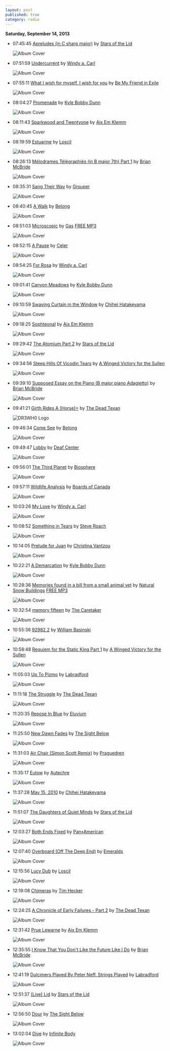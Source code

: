 ```yaml
---
layout: post
published: true
category: radio
---
```


**Saturday, September 14, 2013**

*   07:45:45  [Apreludes (in C sharp major)](http://goo.gl/RPWr2g) by [Stars of the Lid](http://www.last.fm/music/Stars+of+the+Lid)

    ![Album Cover](http://userserve-ak.last.fm/serve/174s/42053201.jpg "And Their Refinement Of The Decline (Disc 1)")

*   07:51:59  [Undercurrent](http://goo.gl/5HqWb5) by [Windy a. Carl](http://www.last.fm/music/Windy+a.+Carl)

    ![Album Cover](http://userserve-ak.last.fm/serve/174s/87434173.jpg "Depths")

*   07:55:11  [What I wish for myself, I wish for you](http://goo.gl/nYwdR8) by [Be My Friend in Exile](http://www.last.fm/music/Be+My+Friend+in+Exile)

    ![Album Cover](http://userserve-ak.last.fm/serve/174s/91594775.jpg "The Silence, The Darkness")

*   08:04:27  [Promenade](http://goo.gl/B8s60S) by [Kyle Bobby Dunn](http://www.last.fm/music/Kyle+Bobby+Dunn)

    ![Album Cover](http://userserve-ak.last.fm/serve/174s/26974519.jpg "Fervency")

*   08:11:43  [Sparkwood and Twentyone](http://goo.gl/VHxCiy) by [Aix Em Klemm](http://www.last.fm/music/Aix+Em+Klemm)

    ![Album Cover](http://userserve-ak.last.fm/serve/174s/84598993.jpg "Aix Em Klemm")

*   08:19:59  [Estuarine](http://goo.gl/U4Dd6x) by [Loscil](http://www.last.fm/music/Loscil)

    ![Album Cover](http://userserve-ak.last.fm/serve/174s/47872333.png "Endless Falls")

*   08:26:13  [Mélodrames Télégraphiés (in B major 7th) Part 1](http://goo.gl/5My2kd) by [Brian McBride](http://www.last.fm/music/Brian+McBride)

    ![Album Cover](http://userserve-ak.last.fm/serve/174s/54643125.jpg "The Effective Disconnect")

*   08:35:31  [Sang Their Way](http://goo.gl/8AeL8v) by [Grouper](http://www.last.fm/music/Grouper)

    ![Album Cover](http://userserve-ak.last.fm/serve/174s/69256622.png "Way Their Crept")

*   08:40:45  [A Walk](http://goo.gl/b9Kr2e) by [Belong](http://www.last.fm/music/Belong)

    ![Album Cover](http://userserve-ak.last.fm/serve/174s/68103912.jpg "Common Era")

*   08:51:03  [Microscopic](http://goo.gl/aeUwl) by [Gas](http://www.last.fm/music/Gas) [FREE MP3](http://goo.gl/Jp4Tgf)

    ![Album Cover](http://userserve-ak.last.fm/serve/174s/87273003.jpg "Gas 0095")

*   08:52:15  [A Pause](http://goo.gl/ogX8oG) by [Celer](http://www.last.fm/music/Celer)

    ![Album Cover](http://userserve-ak.last.fm/serve/174s/43013987.png "Capri")

*   08:54:25  [For Rosa](http://goo.gl/BgjB6X) by [Windy a. Carl](http://www.last.fm/music/Windy+a.+Carl)

    ![Album Cover](http://userserve-ak.last.fm/serve/174s/73999546.png "We Will Always Be")

*   09:01:41  [Canyon Meadows](http://goo.gl/Eunv9C) by [Kyle Bobby Dunn](http://www.last.fm/music/Kyle+Bobby+Dunn)

    ![Album Cover](http://userserve-ak.last.fm/serve/174s/71063132.jpg "Ways Of Meaning")

*   09:10:59  [Swaying Curtain in the Window](http://goo.gl/hPNQLo) by [Chihei Hatakeyama](http://www.last.fm/music/Chihei+Hatakeyama)

    ![Album Cover](http://userserve-ak.last.fm/serve/174s/74320608.png "Minima Moralia")

*   09:18:25  [Sophteonal](http://goo.gl/KDpWnF) by [Aix Em Klemm](http://www.last.fm/music/Aix+Em+Klemm)

    ![Album Cover](http://userserve-ak.last.fm/serve/174s/84598993.jpg "Aix Em Klemm")

*   09:29:42  [The Atomium Part 2](http://goo.gl/HfVph2) by [Stars of the Lid](http://www.last.fm/music/Stars+of+the+Lid)

    ![Album Cover](http://userserve-ak.last.fm/serve/174s/63491157.png "Avec Laudenum")

*   09:34:56  [Steep Hills Of Vicodin Tears](http://goo.gl/d5bK8j) by [A Winged Victory for the Sullen](http://www.last.fm/music/A+Winged+Victory+for+the+Sullen)

    ![Album Cover](http://userserve-ak.last.fm/serve/174s/68742438.png "A Winged Victory for the Sullen")

*   09:39:10  [Supposed Essay on the Piano (B major piano Adagietto)](http://goo.gl/8j2nUg) by [Brian McBride](http://www.last.fm/music/Brian+McBride)

    ![Album Cover](http://userserve-ak.last.fm/serve/174s/54643125.jpg "The Effective Disconnect")

*   09:41:21  [Girth Rides A (Horse)+](http://goo.gl/mfLmbd) by [The Dead Texan](http://www.last.fm/music/The+Dead+Texan)

    ![DR3WH0 Logo](https://dl.dropboxusercontent.com/u/8239797/DR3WH0.png "DR3WH0 RadioBlog")

*   09:46:34  [Come See](http://goo.gl/AbYihm) by [Belong](http://www.last.fm/music/Belong)

    ![Album Cover](http://userserve-ak.last.fm/serve/174s/68103912.jpg "Common Era")

*   09:49:47  [Lobby](http://goo.gl/1ds1f2) by [Deaf Center](http://www.last.fm/music/Deaf+Center)

    ![Album Cover](http://userserve-ak.last.fm/serve/174s/36102099.png "Pale Ravine")

*   09:56:01  [The Third Planet](http://goo.gl/QYmvnM) by [Biosphere](http://www.last.fm/music/Biosphere)

    ![Album Cover](http://userserve-ak.last.fm/serve/174s/74787864.png "Compilation 1991-2004")

*   09:57:11  [Wildlife Analysis](http://goo.gl/hu5T7F) by [Boards of Canada](http://www.last.fm/music/Boards+of+Canada)

    ![Album Cover](http://userserve-ak.last.fm/serve/174s/56699467.png "Music Has the Right to Children")

*   10:03:26  [My Love](http://goo.gl/yzieO7) by [Windy a. Carl](http://www.last.fm/music/Windy+a.+Carl)

    ![Album Cover](http://userserve-ak.last.fm/serve/174s/92039347.jpg "Instrumentals for the Broken Hearted")

*   10:08:52  [Something in Tears](http://goo.gl/bUJ3ul) by [Steve Roach](http://www.last.fm/music/Steve+Roach)

    ![Album Cover](http://userserve-ak.last.fm/serve/174s/81697023.jpg "Space and Time")

*   10:14:05  [Prelude for Juan](http://goo.gl/HmLaIC) by [Christina Vantzou](http://www.last.fm/music/Christina+Vantzou)

    ![Album Cover](http://userserve-ak.last.fm/serve/174s/70211104.jpg "No. 1")

*   10:22:21  [A Demarcation](http://goo.gl/ha3shk) by [Kyle Bobby Dunn](http://www.last.fm/music/Kyle+Bobby+Dunn)

    ![Album Cover](http://userserve-ak.last.fm/serve/174s/5530876.jpg "Six Cognitive Works")

*   10:28:36  [Memories found in a bill from a small animal vet](http://goo.gl/u3IG4N) by [Natural Snow Buildings](http://www.last.fm/music/Natural+Snow+Buildings) [FREE MP3](http://goo.gl/TOBxil)

    ![Album Cover](http://userserve-ak.last.fm/serve/174s/43639897.jpg "The Centauri Agent (disc 2)")

*   10:32:54  [memory fifteen](http://goo.gl/lpR3cr) by [The Caretaker](http://www.last.fm/music/The+Caretaker)

    ![Album Cover](http://userserve-ak.last.fm/serve/174s/41462677.png "Theoretically pure anterograde")

*   10:55:36  [92982.2](http://goo.gl/fN8xeQ) by [William Basinski](http://www.last.fm/music/William+Basinski)

    ![Album Cover](http://userserve-ak.last.fm/serve/174s/58426203.png "92982")

*   10:58:48  [Requiem for the Static King Part 1](http://goo.gl/ae1y97) by [A Winged Victory for the Sullen](http://www.last.fm/music/A+Winged+Victory+for+the+Sullen)

    ![Album Cover](http://userserve-ak.last.fm/serve/174s/68742438.png "A Winged Victory for the Sullen")

*   11:05:03  [Up To Pizmo](http://goo.gl/qaoqxr) by [Labradford](http://www.last.fm/music/Labradford)

    ![Album Cover](http://userserve-ak.last.fm/serve/174s/89311813.png "fixed::context")

*   11:11:18  [The Struggle](http://goo.gl/n41DbC) by [The Dead Texan](http://www.last.fm/music/The+Dead+Texan)

    ![Album Cover](http://userserve-ak.last.fm/serve/174s/48015057.png "The Dead Texan")

*   11:20:35  [Repose In Blue](http://goo.gl/BGgZtI) by [Eluvium](http://www.last.fm/music/Eluvium)

    ![Album Cover](http://userserve-ak.last.fm/serve/174s/90800693.png "Copia")

*   11:25:50  [New Dawn Fades](http://goo.gl/AeAsoA) by [The Sight Below](http://www.last.fm/music/The+Sight+Below)

    ![Album Cover](http://userserve-ak.last.fm/serve/174s/60380835.jpg "It All Falls Apart")

*   11:31:03  [Air Chair (Simon Scott Remix)](http://goo.gl/FYg4uB) by [Praguedren](http://www.last.fm/music/Praguedren)

    ![Album Cover](http://userserve-ak.last.fm/serve/174s/88396809.jpg "Air Chair (Simon Scott Remix)")

*   11:35:17  [Eutow](http://goo.gl/TxKDjY) by [Autechre](http://www.last.fm/music/Autechre)

    ![Album Cover](http://userserve-ak.last.fm/serve/174s/44413943.png "Tri Repetae")

*   11:37:28  [May 15, 2010](http://goo.gl/dAWt8u) by [Chihei Hatakeyama](http://www.last.fm/music/Chihei+Hatakeyama)

    ![Album Cover](http://userserve-ak.last.fm/serve/174s/73921106.jpg "Mirror")

*   11:51:07  [The Daughters of Quiet Minds](http://goo.gl/0z3Lmf) by [Stars of the Lid](http://www.last.fm/music/Stars+of+the+Lid)

    ![Album Cover](http://userserve-ak.last.fm/serve/174s/42688455.png "And Their Refinement Of The Decline (Disk 2)")

*   12:03:27  [Both Ends Fixed](http://goo.gl/QzwqBj) by [Pan•American](http://www.last.fm/music/Pan•American)

    ![Album Cover](http://userserve-ak.last.fm/serve/174s/70858746.png "360 Business / 360 Bypass")

*   12:07:40  [Overboard (Off The Deep End)](http://goo.gl/LDhTWp) by [Emeralds](http://www.last.fm/music/Emeralds)

    ![Album Cover](http://userserve-ak.last.fm/serve/174s/74362394.jpg "Emeralds")

*   12:15:56  [Lucy Dub](http://goo.gl/hjUDDc) by [Loscil](http://www.last.fm/music/Loscil)

    ![Album Cover](http://userserve-ak.last.fm/serve/174s/88599463.png "First Narrows")

*   12:19:08  [Chimeras](http://goo.gl/kkQ3NS) by [Tim Hecker](http://www.last.fm/music/Tim+Hecker)

    ![Album Cover](http://userserve-ak.last.fm/serve/174s/3410923.jpg "Harmony In Ultraviolet. ( kranky )")

*   12:24:25  [A Chronicle of Early Failures - Part 2](http://goo.gl/om5aeq) by [The Dead Texan](http://www.last.fm/music/The+Dead+Texan)

    ![Album Cover](http://userserve-ak.last.fm/serve/174s/48015057.png "The Dead Texan")

*   12:31:42  [Prue Lewarne](http://goo.gl/rQSFkd) by [Aix Em Klemm](http://www.last.fm/music/Aix+Em+Klemm)

    ![Album Cover](http://userserve-ak.last.fm/serve/174s/84598993.jpg "Aix Em Klemm")

*   12:35:55  [I Know That You Don't Like the Future Like I Do](http://goo.gl/lF2v8v) by [Brian McBride](http://www.last.fm/music/Brian+McBride)

    ![Album Cover](http://userserve-ak.last.fm/serve/174s/54643125.jpg "The Effective Disconnect")

*   12:41:19  [Dulcimers Played By Peter Neff. Strings Played](http://goo.gl/gsbp78) by [Labradford](http://www.last.fm/music/Labradford)

    ![Album Cover](http://userserve-ak.last.fm/serve/174s/89311875.png "E luxo so")

*   12:51:37  [(Live) Lid](http://goo.gl/ec5txp) by [Stars of the Lid](http://www.last.fm/music/Stars+of+the+Lid)

    ![Album Cover](http://userserve-ak.last.fm/serve/174s/41229483.png "Music For Nitrous Oxide")

*   12:56:50  [Dour](http://goo.gl/ziopJq) by [The Sight Below](http://www.last.fm/music/The+Sight+Below)

    ![Album Cover](http://userserve-ak.last.fm/serve/174s/67409356.png "Glider")

*   13:02:04  [Dive](http://goo.gl/WazmjK) by [Infinite Body](http://www.last.fm/music/Infinite+Body)

    ![Album Cover](http://userserve-ak.last.fm/serve/174s/41543895.jpg "Carve Out the Face of My God")

